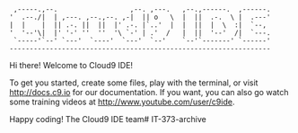 
     ,-----.,--.                  ,--. ,---.   ,--.,------.  ,------.
    '  .--./|  | ,---. ,--.,--. ,-|  || o   \  |  ||  .-.  \ |  .---'
    |  |    |  || .-. ||  ||  |' .-. |`..'  |  |  ||  |  \  :|  `--, 
    '  '--'\|  |' '-' ''  ''  '\ `-' | .'  /   |  ||  '--'  /|  `---.
     `-----'`--' `---'  `----'  `---'  `--'    `--'`-------' `------'
    ----------------------------------------------------------------- 


Hi there! Welcome to Cloud9 IDE!

To get you started, create some files, play with the terminal,
or visit http://docs.c9.io for our documentation.
If you want, you can also go watch some training videos at
http://www.youtube.com/user/c9ide.

Happy coding!
The Cloud9 IDE team# IT-373-archive
